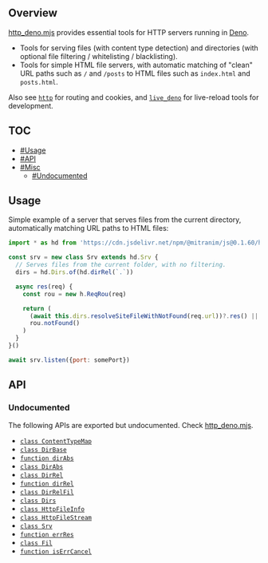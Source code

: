 ## Overview

[http_deno.mjs](../http_deno.mjs) provides essential tools for HTTP servers running in [Deno](https://deno.land).

* Tools for serving files (with content type detection) and directories (with optional file filtering / whitelisting / blacklisting).
* Tools for simple HTML file servers, with automatic matching of "clean" URL paths such as `/` and `/posts` to HTML files such as `index.html` and `posts.html`.

Also see [`http`](http_readme.md) for routing and cookies, and [`live_deno`](live_deno_readme.md) for live-reload tools for development.

## TOC

* [#Usage](#usage)
* [#API](#api)
* [#Misc](#misc)
  * [#Undocumented](#undocumented)

## Usage

Simple example of a server that serves files from the current directory, automatically matching URL paths to HTML files:

```js
import * as hd from 'https://cdn.jsdelivr.net/npm/@mitranim/js@0.1.60/http_deno.mjs'

const srv = new class Srv extends hd.Srv {
  // Serves files from the current folder, with no filtering.
  dirs = hd.Dirs.of(hd.dirRel(`.`))

  async res(req) {
    const rou = new h.ReqRou(req)

    return (
      (await this.dirs.resolveSiteFileWithNotFound(req.url))?.res() ||
      rou.notFound()
    )
  }
}()

await srv.listen({port: somePort})
```

## API

### Undocumented

The following APIs are exported but undocumented. Check [http_deno.mjs](../http_deno.mjs).

  * [`class ContentTypeMap`](../http_deno.mjs#L12)
  * [`class DirBase`](../http_deno.mjs#L40)
  * [`function dirAbs`](../http_deno.mjs#L75)
  * [`class DirAbs`](../http_deno.mjs#L77)
  * [`class DirRel`](../http_deno.mjs#L90)
  * [`function dirRel`](../http_deno.mjs#L109)
  * [`class DirRelFil`](../http_deno.mjs#L112)
  * [`class Dirs`](../http_deno.mjs#L124)
  * [`class HttpFileInfo`](../http_deno.mjs#L169)
  * [`class HttpFileStream`](../http_deno.mjs#L186)
  * [`class Srv`](../http_deno.mjs#L219)
  * [`function errRes`](../http_deno.mjs#L292)
  * [`class Fil`](../http_deno.mjs#L295)
  * [`function isErrCancel`](../http_deno.mjs#L305)
